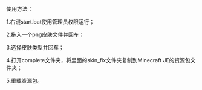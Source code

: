 使用方法：

1.右键start.bat使用管理员权限运行；

2.拖入一个png皮肤文件并回车；

3.选择皮肤类型并回车；

4.打开complete文件夹，将里面的skin_fix文件夹复制到Minecraft JE的资源包文件夹；

5.重载资源包。
